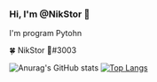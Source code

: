 ### Hi, I'm @NikStor 👋

I'm program Pytohn

🍀 NikStor 🌿#3003

![Anurag's GitHub stats](https://github-readme-stats.vercel.app/api?username=NikStor03&show_icons=true&theme=radical)                                               [![Top Langs](https://github-readme-stats.vercel.app/api/top-langs/?username=NikStor03&layout=compact&theme=radical)
](https://github.com/anuraghazra/github-readme-stats)
